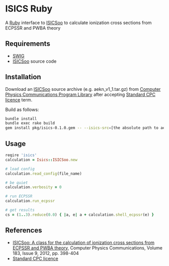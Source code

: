 # ISICS Ruby

A [Ruby](https://www.ruby-lang.org) interface to
[ISICSoo](https://doi.org/10.1016/j.cpc.2011.10.004) to calculate
ionization cross sections from ECPSSR and PWBA theory

## Requirements

- [SWIG](http://www.swig.org)
- [ISICSoo](https://doi.org/10.1016/j.cpc.2011.10.004) source code

## Installation

Download an [ISICSoo](https://doi.org/10.1016/j.cpc.2011.10.004) source
archive (e.g. aekn_v1_1.tar.gz) from [Computer Physics Communications
Program Library](http://cpc.cs.qub.ac.uk/summaries/AEKN_v1_1.html) after
accepting [Standard CPC
licence](http://cpc.cs.qub.ac.uk/licence/licence.html) term.

Build as follows:

``` sh
bundle install
bundle exec rake build
gem install pkg/isics-0.1.0.gem -- --isics-src=[the absolute path to aekn_v1_1.tar.gz]
```

## Usage

``` ruby
reqire 'isics'
calculation = Isics::ISICSoo.new

# load config
calculation.read_config(file_name)

# be quiet
calculation.verbosity = 0

# run ECPSSR
calculation.run_ecpssr

# get results
cs = (1..3).reduce(0.0) { |a, e| a + calculation.shell_ecpssr(e) }
```

## References

- [ISICSoo: A class for the calculation of ionization cross sections
  from ECPSSR and PWBA
  theory](https://doi.org/10.1016/j.cpc.2011.10.004), Computer Physics
  Communications, Volume 183, Issue 9, 2012, pp. 398-404
- [Standard CPC licence](http://cpc.cs.qub.ac.uk/licence/licence.html)
